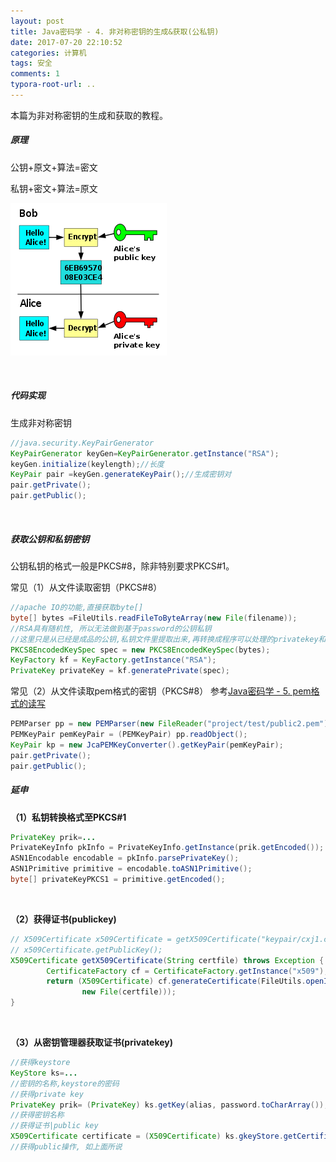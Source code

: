 ```yaml
---
layout: post
title: Java密码学 - 4. 非对称密钥的生成&获取(公私钥)
date: 2017-07-20 22:10:52
categories: 计算机
tags: 安全 
comments: 1
typora-root-url: ..
---
```




本篇为非对称密钥的生成和获取的教程。



##### 原理

公钥+原文+算法=密文

私钥+密文+算法=原文

![Image result for asymmetric cryptography](/assets/blog_res/250px-Public_key_encryption.svg.png)

<br>

##### 代码实现

生成非对称密钥

```java
//java.security.KeyPairGenerator
KeyPairGenerator keyGen=KeyPairGenerator.getInstance("RSA");
keyGen.initialize(keylength);//长度
KeyPair pair =keyGen.generateKeyPair();//生成密钥对
pair.getPrivate();
pair.getPublic();
```
<br>

##### 获取公钥和私钥密钥

公钥私钥的格式一般是PKCS#8，除非特别要求PKCS#1。

常见（1）从文件读取密钥（PKCS#8）

```java
//apache IO的功能,直接获取byte[]
byte[] bytes =FileUtils.readFileToByteArray(new File(filename));
//RSA具有随机性, 所以无法做到基于password的公钥私钥
//这里只是从已经是成品的公钥,私钥文件里提取出来,再转换成程序可以处理的privatekey和publickey
PKCS8EncodedKeySpec spec = new PKCS8EncodedKeySpec(bytes);
KeyFactory kf = KeyFactory.getInstance("RSA");
PrivateKey privateKey = kf.generatePrivate(spec);
```

常见（2）从文件读取pem格式的密钥（PKCS#8）  参考[Java密码学 - 5. pem格式的读写](http://blog.csdn.net/u014041227/article/details/76737507)

```java
PEMParser pp = new PEMParser(new FileReader("project/test/public2.pem"));
PEMKeyPair pemKeyPair = (PEMKeyPair) pp.readObject();
KeyPair kp = new JcaPEMKeyConverter().getKeyPair(pemKeyPair);
pair.getPrivate();
pair.getPublic();
```



##### 延申

**（1）私钥转换格式至PKCS#1**

```java
PrivateKey prik=...
PrivateKeyInfo pkInfo = PrivateKeyInfo.getInstance(prik.getEncoded());
ASN1Encodable encodable = pkInfo.parsePrivateKey();
ASN1Primitive primitive = encodable.toASN1Primitive();
byte[] privateKeyPKCS1 = primitive.getEncoded();
```

<br>

**（2）获得证书(publickey)**

```java
// X509Certificate x509Certificate = getX509Certificate("keypair/cxj1.cer");
// x509Certificate.getPublicKey();
X509Certificate getX509Certificate(String certfile) throws Exception {
        CertificateFactory cf = CertificateFactory.getInstance("x509");
        return (X509Certificate) cf.generateCertificate(FileUtils.openInputStream(
		        new File(certfile)));
}
```

<br>

**（3）从密钥管理器获取证书(privatekey)**

```java
//获得keystore
KeyStore ks=...
//密钥的名称,keystore的密码
//获得private key
PrivateKey prik= (PrivateKey) ks.getKey(alias, password.toCharArray());
//获得密钥名称
//获得证书|public key
X509Certificate certificate = (X509Certificate) ks.gkeyStore.getCertificate(alias)
//获得public操作, 如上面所说
```